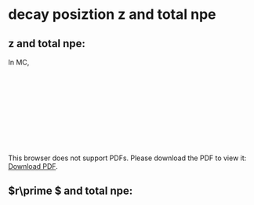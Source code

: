 # decay posiztion z and total  npe

## z and total npe:
In MC, 

<object data="pdffiles/pmtznpe.pdf" type="application/pdf" width="1000" height="1600px">
    <embed src="http://yoursite.com/the.pdf">
        <p>This browser does not support PDFs. Please download the PDF to view it: <a href="pdffiles/pdfznpe.pdf">Download PDF</a>.</p>
    </embed>
</object>

## $r\prime $ and total npe:
